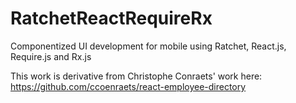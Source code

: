 RatchetReactRequireRx
=====================

Componentized UI development for mobile using Ratchet, React.js, Require.js and Rx.js

This work is derivative from Christophe Conraets' work here:
https://github.com/ccoenraets/react-employee-directory
